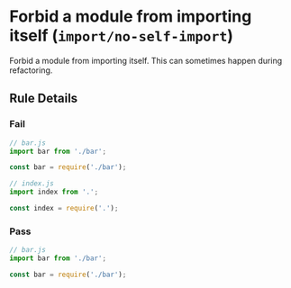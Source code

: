 # Forbid a module from importing itself (`import/no-self-import`)

Forbid a module from importing itself. This can sometimes happen during refactoring.

## Rule Details

### Fail

```js
// bar.js
import bar from './bar';

const bar = require('./bar');
```

```js
// index.js
import index from '.';

const index = require('.');
```

### Pass

```js
// bar.js
import bar from './bar';

const bar = require('./bar');
```
